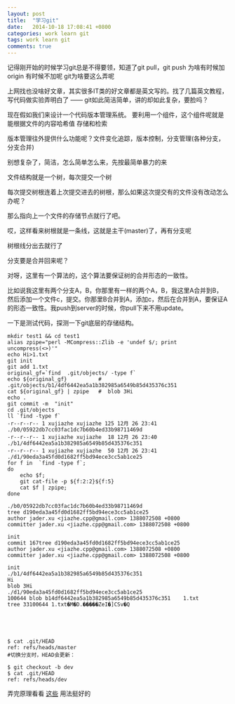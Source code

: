 ```yaml
---
layout: post
title:  "学习git"
date:   2014-10-18 17:08:41 +0800
categories: work learn git
tags: work learn git
comments: true
---
```



记得刚开始的时候学习git总是不得要领，知道了git pull，git push 为啥有时候加origin 有时候不加呢
git为啥要这么弄呢

上网找也没啥好文章，其实很多IT类的好文章都是英文写的。找了几篇英文教程，写代码做实验弄明白了 —— git如此简洁简单，讲的却如此复杂，要脸吗？

现在假如我们来设计一个代码版本管理系统。
要利用一个组件，这个组件呢就是能根据文件的内容哈希值 存储和检索

版本管理往外提供什么功能呢？文件变化追踪，版本控制，分支管理(各种分支，分支合并)

别想复杂了，简洁，怎么简单怎么来，先按最简单暴力的来

文件结构就是一个树，每次提交一个树

每次提交树根连着上次提交进去的树根，那么如果这次提交有的文件没有改动怎么办呢？

那么指向上一个文件的存储节点就行了吧。

哎，这样看来树根就是一条线，这就是主干(master)了，再有分支呢

树根线分出去就行了

分支要是合并回来呢？

对呀，这里有一个算法的，这个算法要保证树的合并形态的一致性。

比如说我这里有两个分支A，B，你那里有一样的两个A，B，我这里A合并到B，然后添加一个文件c，提交。你那里B合并到A，添加c，然后在合并到A，要保证A的形态一致性。我push到server的时候，你pull下来不用update。


一下是测试代码，探测一下git底层的存储结构。

```
mkdir test1 && cd test1
alias zpipe="perl -MCompress::Zlib -e 'undef $/; print uncompress(<>)'"
echo Hi>1.txt
git init
git add 1.txt
original_gf=`find  .git/objects/ -type f`
echo ${original_gf}          #  .git/objects/b1/4df6442ea5a1b382985a6549b85d435376c351
cat ${original_gf} | zpipe   #  blob 3Hi
echo .
git commit -m  "init"
cd .git/objects
ll `find -type f`
-r--r--r-- 1 xujiazhe xujiazhe 125 12月 26 23:41 ./b0/05922db7cc03fac1dc7b60b4ed33b98711469d
-r--r--r-- 1 xujiazhe xujiazhe  18 12月 26 23:40 ./b1/4df6442ea5a1b382985a6549b85d435376c351
-r--r--r-- 1 xujiazhe xujiazhe  50 12月 26 23:41 ./d1/90eda3a45fd0d1682ff5bd94ece3cc5ab1ce25
for f in  `find -type f`;
do
    echo $f;
    git cat-file -p ${f:2:2}${f:5}
    cat $f | zpipe;
done

./b0/05922db7cc03fac1dc7b60b4ed33b98711469d
tree d190eda3a45fd0d1682ff5bd94ece3cc5ab1ce25
author jader.xu <jiazhe.cpp@gmail.com> 1388072508 +0800
committer jader.xu <jiazhe.cpp@gmail.com> 1388072508 +0800

init
commit 167tree d190eda3a45fd0d1682ff5bd94ece3cc5ab1ce25
author jader.xu <jiazhe.cpp@gmail.com> 1388072508 +0800
committer jader.xu <jiazhe.cpp@gmail.com> 1388072508 +0800

init
./b1/4df6442ea5a1b382985a6549b85d435376c351
Hi
blob 3Hi
./d1/90eda3a45fd0d1682ff5bd94ece3cc5ab1ce25
100644 blob b14df6442ea5a1b382985a6549b85d435376c351    1.txt
tree 33100644 1.txt�M�D.�����ZeI�]CSv�Q





$ cat .git/HEAD
ref: refs/heads/master
#切换分支时，HEAD会更新：

$ git checkout -b dev
$ cat .git/HEAD
ref: refs/heads/dev
```



弄完原理看看 [这些](http://www.ruanyifeng.com/blog/2014/06/git_remote.html) 用法挺好的

